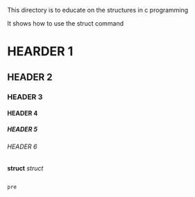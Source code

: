 This directory is to educate on the structures in c programming

It shows how to use the struct command

# HEARDER 1

## HEADER 2

### HEADER 3

#### HEADER 4

##### HEADER 5

###### HEADER 6
**struct**
*struct*
<pre>
</pre>
```
pre
```

